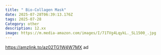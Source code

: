 ```yaml
---
title: " Bio-Collagen Mask"
date: 2025-07-28T06:39:13.176Z
tags: 2025-07-28
Category: other
description: 12.xx
image: https://m.media-amazon.com/images/I/71TVg4LqykL._SL1500_.jpg
---
```

https://amzlink.to/az02TG1W4W7MX ad